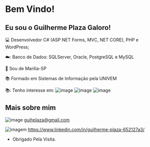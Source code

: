 # Bem Vindo!

 

## Eu sou o Guilherme Plaza Galoro!

 

:computer: Desenvolvedor C# (ASP NET Forms, MVC, NET CORE), PHP e WordPress;

☁️: Banco de Dados: SQLServer, Oracle, PostgreSQL e MySQL

:house_with_garden: Sou de Marília-SP

:books: Formado em Sistemas de Informação pela UNIVEM

📚: Tenho interesse em:
![image](https://img.shields.io/badge/.NET-512BD4?style=for-the-badge&logo=dotnet&logoColor=white)
![image](https://img.shields.io/badge/Bootstrap-563D7C?style=for-the-badge&logo=bootstrap&logoColor=white)
![image](https://img.shields.io/badge/PHP-777BB4?style=for-the-badge&logo=php&logoColor=white)

## Mais sobre mim

![image](https://img.shields.io/badge/Gmail-D14836?style=for-the-badge&logo=gmail&logoColor=white)
 guihplaza@gmail.com

![imagem](https://img.shields.io/badge/LinkedIn-0077B5?style=for-the-badge&logo=linkedin&logoColor=white)
https://www.linkedin.com/in/guilherme-plaza-652127a3/


- Obrigado Pela Visita.

